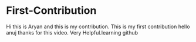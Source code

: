 # First-Contribution
Hi this is Aryan and this is my contribution.
This is my first contribution
hello anuj thanks for this video. Very Helpful.learning github
